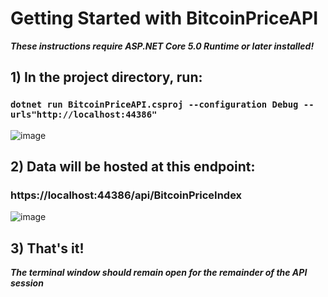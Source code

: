 # Getting Started with BitcoinPriceAPI

***These instructions require ASP.NET Core 5.0 Runtime or later installed!***

## 1) In the project directory, run:

### `dotnet run BitcoinPriceAPI.csproj --configuration Debug --urls"http://localhost:44386"`

![image](https://user-images.githubusercontent.com/6896827/123973180-8b8db900-d989-11eb-9d76-c2987a5ff98f.png)

## 2)  Data will be hosted at this endpoint:

### https://localhost:44386/api/BitcoinPriceIndex

![image](https://user-images.githubusercontent.com/6896827/123973727-02c34d00-d98a-11eb-8cd3-3ec25864c1c1.png)

## 3) That's it!

***The terminal window should remain open for the remainder of the API session***
